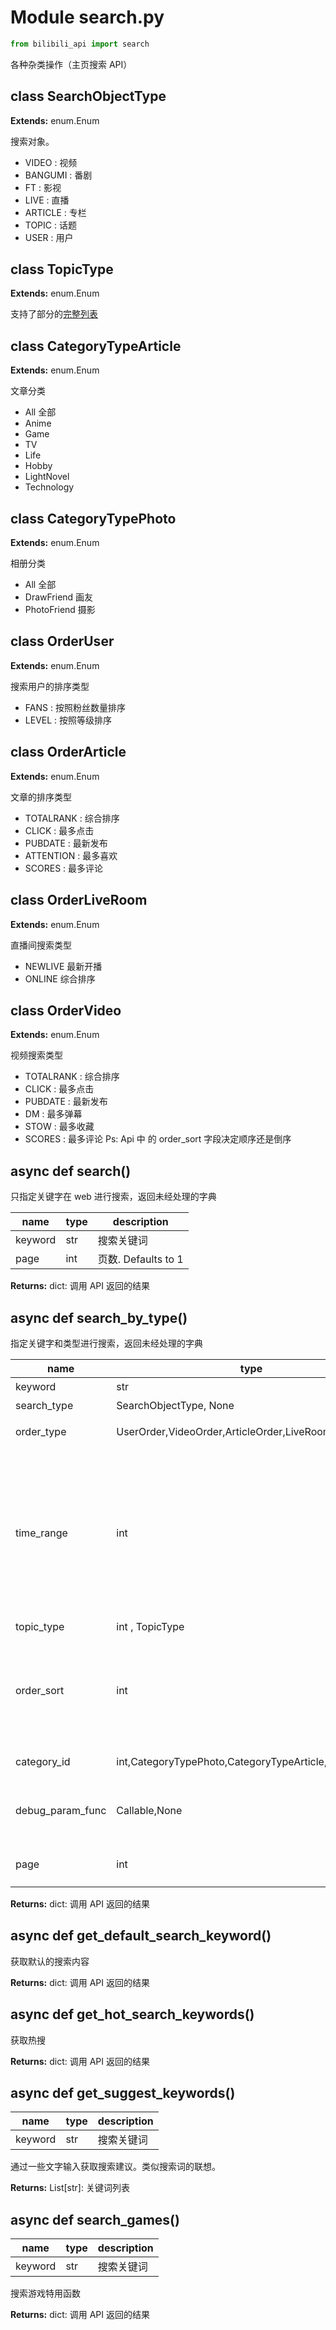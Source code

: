 # Module search.py

```python
from bilibili_api import search
```

各种杂类操作（主页搜索 API）

## class SearchObjectType

**Extends:** enum.Enum

搜索对象。

+ VIDEO : 视频
+ BANGUMI : 番剧
+ FT : 影视
+ LIVE : 直播
+ ARTICLE : 专栏
+ TOPIC : 话题
+ USER : 用户

## class TopicType

**Extends:** enum.Enum

支持了部分的[完整列表](https://github.com/SocialSisterYi/bilibili-API-collect/blob/master/video/video_zone.md)

## class CategoryTypeArticle

**Extends:** enum.Enum

文章分类

+ All 全部
+ Anime
+ Game
+ TV
+ Life
+ Hobby
+ LightNovel
+ Technology

## class CategoryTypePhoto

**Extends:** enum.Enum

相册分类

+ All 全部
+ DrawFriend 画友
+ PhotoFriend 摄影

## class OrderUser

**Extends:** enum.Enum

搜索用户的排序类型

+ FANS : 按照粉丝数量排序
+ LEVEL : 按照等级排序

## class OrderArticle

**Extends:** enum.Enum

文章的排序类型

+ TOTALRANK : 综合排序
+ CLICK : 最多点击
+ PUBDATE : 最新发布
+ ATTENTION : 最多喜欢
+ SCORES : 最多评论

## class OrderLiveRoom

**Extends:** enum.Enum

直播间搜索类型

+ NEWLIVE 最新开播
+ ONLINE 综合排序

## class OrderVideo

**Extends:** enum.Enum

视频搜索类型

+ TOTALRANK : 综合排序
+ CLICK : 最多点击
+ PUBDATE : 最新发布
+ DM : 最多弹幕
+ STOW : 最多收藏
+ SCORES : 最多评论
  Ps: Api 中 的 order_sort 字段决定顺序还是倒序

## async def search()

只指定关键字在 web 进行搜索，返回未经处理的字典

| name    | type   | description      |
|---------|--------|------------------|
| keyword | str | 搜索关键词            |
| page    | int    | 页数. Defaults to 1 |

**Returns:** dict: 调用 API 返回的结果

## async def search_by_type()

指定关键字和类型进行搜索，返回未经处理的字典

| name             | type                                            | description                                                |
|------------------|-------------------------------------------------|------------------------------------------------------------|
| keyword          | str                                          | 搜索关键词                                                      |
| search_type      | SearchObjectType, None                                | 搜索类别                                                       |
| order_type       | UserOrder,VideoOrder,ArticleOrder,LiveRoomOrder,None | 排序分类类型                                                     |
| time_range       | int                                             | 指定时间，自动转换到指定区间，只在视频类型下生效 有四种：10分钟以下，10-30分钟，30-60分钟，60分钟以上 |
| topic_type       | int , TopicType                                 | 话题 tids                                                    |
| order_sort       | int                                             | 仅用于用户用户，设置粉丝数及等级排序顺序,默认,由高到低:0 ,由低到高：1                     |
| category_id      | int,CategoryTypePhoto,CategoryTypeArticle,None    | 专栏/相册专用类型                                                  |
| debug_param_func | Callable,None                                           | 参数回调器，用来存储或者什么的                                            |
| page             | int                                             | 页数，defaults to 1                                           |

**Returns:** dict: 调用 API 返回的结果

## async def get_default_search_keyword()

获取默认的搜索内容

**Returns:** dict: 调用 API 返回的结果

## async def get_hot_search_keywords()

获取热搜

**Returns:** dict: 调用 API 返回的结果

## async def get_suggest_keywords()

| name | type | description |
| - | - | - |
| keyword | str | 搜索关键词 |

通过一些文字输入获取搜索建议。类似搜索词的联想。

**Returns:** List[str]: 关键词列表

## async def search_games()

| name | type | description |
| - | - | - |
| keyword | str | 搜索关键词 |

搜索游戏特用函数

**Returns:** dict: 调用 API 返回的结果
